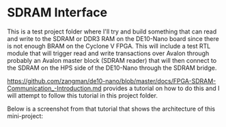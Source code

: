 # SDRAM Interface

This is a test project folder where I'll try and build something that can read and write to the SDRAM or DDR3 RAM on the DE10-Nano board since there is not enough BRAM on the Cyclone V FPGA. This will include a test RTL module that will trigger read and write transactions over Avalon through probably an Avalon master block (SDRAM reader) that will then connect to the SDRAM on the HPS side of the DE10-Nano through the SDRAM bridge. 

https://github.com/zangman/de10-nano/blob/master/docs/FPGA-SDRAM-Communication_-Introduction.md provides a tutorial on how to do this and I will attempt to follow this tutorial in this project folder. 

Below is a screenshot from that tutorial that shows the architecture of this mini-project: